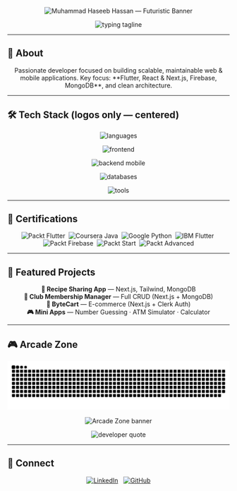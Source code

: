 <!-- =========================
   Muhammad Haseeb Hassan — README
   Paste this file into your profile repo README.md
   ========================= -->

<!-- Header: Futuristic TV-like banner (capsule-render is reliable) -->
<p align="center">
  <img
    src="https://capsule-render.vercel.app/api?type=rect&height=150&color=0:0b1220,100:00f7ff&text=Muhammad%20Haseeb%20Hassan&font=Orbitron&fontSize=36&desc=Full%20Stack%20%26%20Mobile%20Developer%20%7C%20Flutter%20%7C%20React%20%7C%20Next.js%20%7C%20Firebase%20%7C%20MongoDB&descSize=14&stroke=00F7FF&strokeWidth=1&animation=twinkling"
    alt="Muhammad Haseeb Hassan — Futuristic Banner" />
</p>

<!-- Typing tagline -->
<p align="center">
  <img src="https://readme-typing-svg.demolab.com?font=Roboto+Mono&weight=700&size=18&duration=2800&pause=800&color=00F7FF&center=true&vCenter=true&width=820&lines=Building+scalable+web+%2B+mobile+apps;Flutter+%7C+React+%7C+Next.js+%7C+Firebase+%7C+MongoDB;Clean+architecture.+Smooth+UX." alt="typing tagline" />
</p>

---

## 🤖 About
<p align="center">
  Passionate developer focused on building scalable, maintainable web & mobile applications.
  Key focus: **Flutter, React & Next.js, Firebase, MongoDB**, and clean architecture.
</p>

---

## 🛠️ Tech Stack (logos only — centered)
<p align="center">
  <!-- Languages -->
  <img src="https://skillicons.dev/icons?i=c,cpp,java,js,python,dart" height="56" alt="languages" />
</p>

<p align="center">
  <!-- Frontend (React & Next visually prominent) -->
  <img src="https://skillicons.dev/icons?i=html,css,tailwind,react,nextjs,wordpress" height="56" alt="frontend" />
</p>

<p align="center">
  <!-- Backend & Mobile -->
  <img src="https://skillicons.dev/icons?i=nodejs,express,flutter,firebase" height="56" alt="backend mobile" />
</p>

<p align="center">
  <!-- Databases -->
  <img src="https://skillicons.dev/icons?i=mongodb,firebase,postgresql,mysql" height="56" alt="databases" />
</p>

<p align="center">
  <!-- Tools -->
  <img src="https://skillicons.dev/icons?i=git,github,linux,postman,vscode" height="56" alt="tools" />
</p>

---

## 📜 Certifications
<p align="center">
  <!-- shields.io badges (reliable) -->
  <img src="https://img.shields.io/badge/Flutter%20%26%20Dart-Complete%20App%20Development-0a84ff?style=for-the-badge&logo=flutter&logoColor=white" alt="Packt Flutter" />&nbsp;
  <img src="https://img.shields.io/badge/Introduction%20to%20Java%20Programming-Coursera-ff7a00?style=for-the-badge&logo=java" alt="Coursera Java" />&nbsp;
  <img src="https://img.shields.io/badge/Crash%20Course%20on%20Python-Google-ffd343?style=for-the-badge&logo=python&logoColor=black" alt="Google Python" />&nbsp;
  <img src="https://img.shields.io/badge/Flutter%20%26%20Dart-IBM-6a5acd?style=for-the-badge&logo=ibm&logoColor=white" alt="IBM Flutter" />&nbsp;
  <img src="https://img.shields.io/badge/Data%20Persistence%20%26%20Firebase-Packt-fbbc04?style=for-the-badge&logo=firebase&logoColor=black" alt="Packt Firebase" />&nbsp;
  <img src="https://img.shields.io/badge/Getting%20Started%20with%20Flutter-Packt-7b61ff?style=for-the-badge&logo=flutter&logoColor=white" alt="Packt Start" />&nbsp;
  <img src="https://img.shields.io/badge/Advanced%20Flutter%20UI-Packt-00c2ff?style=for-the-badge&logo=flutter&logoColor=white" alt="Packt Advanced" />
</p>

---

## 🚀 Featured Projects
<p align="center">
  <b>📱 Recipe Sharing App</b> — Next.js, Tailwind, MongoDB<br/>
  <b>👥 Club Membership Manager</b> — Full CRUD (Next.js + MongoDB)<br/>
  <b>🛒 ByteCart</b> — E-commerce (Next.js + Clerk Auth)<br/>
  <b>🎮 Mini Apps</b> — Number Guessing · ATM Simulator · Calculator<br/>
</p>

---

## 🎮 Arcade Zone
<p align="center">
  <img src="https://raw.githubusercontent.com/Platane/snk/output/github-contribution-grid-snake-dark.svg" alt="Contribution Snake" />
</p>

<p align="center">
  <img src="https://capsule-render.vercel.app/api?type=waving&height=100&color=0:00f7ff,100:111827&text=Arcade+Zone&font=Orbitron&fontSize=24&animation=twinkling" alt="Arcade Zone banner" />
</p>

<p align="center">
  <img src="https://quotes-github-readme.vercel.app/api?type=horizontal&theme=radical" alt="developer quote" />
</p>

---

## 🔗 Connect
<p align="center">
  <a href="https://www.linkedin.com/in/muhammad-haseeb-hassan-9397a22b5"><img src="https://skillicons.dev/icons?i=linkedin" height="46" alt="LinkedIn" /></a>&nbsp;&nbsp;
  <a href="https://github.com/mhaseebhassan"><img src="https://skillicons.dev/icons?i=github" height="46" alt="GitHub" /></a>
</p>

<!-- End of README -->
